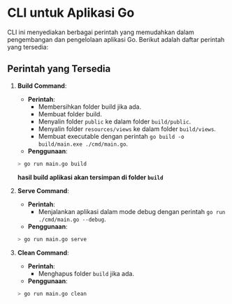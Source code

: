 # CLI untuk Aplikasi Go

CLI ini menyediakan berbagai perintah yang memudahkan dalam pengembangan dan pengelolaan aplikasi Go. Berikut adalah daftar perintah yang tersedia:

## Perintah yang Tersedia

1. **Build Command**: 
   - **Perintah**:
     - Membersihkan folder build jika ada.
     - Membuat folder build.
     - Menyalin folder `public` ke dalam folder `build/public`.
     - Menyalin folder `resources/views` ke dalam folder `build/views`.
     - Membuat executable dengan perintah `go build -o build/main.exe ./cmd/main.go`.
   - **Penggunaan**:
    ``` bash
    > go run main.go build
    ```

    **hasil build aplikasi akan tersimpan di folder `build`**

2. **Serve Command**:
   - **Perintah**:
     - Menjalankan aplikasi dalam mode debug dengan perintah `go run ./cmd/main.go --debug`.
   - **Penggunaan**:
  
    ``` bash
    > go run main.go serve
    ```

3. **Clean Command**:
   - **Perintah**:
     - Menghapus folder `build` jika ada.
   - **Penggunaan**: 

    ``` bash
    > go run main.go clean
    ```



<!-- 4. **Migrate Command**:
   - **Perintah**:
     - Menjalankan migrasi basis data.
   - **Penggunaan**: `artisan migrate`

1. **Rollback Command**:
   - **Perintah**:
     - Melakukan rollback migrasi basis data.
   - **Penggunaan**: `artisan rollback`

2. **Seed Command**:
   - **Perintah**:
     - Melakukan seeding basis data.
   - **Penggunaan**: `artisan seed`

3. **Test Command**:
   - **Perintah**:
     - Menjalankan tes unit untuk aplikasi dengan perintah `go test ./...`.
   - **Penggunaan**: `artisan test` -->

<!-- Pastikan untuk menyesuaikan perintah-perintah ini dengan kebutuhan aplikasi Anda. Juga, pastikan untuk menyesuaikan perintah migrasi, rollback, dan seeding dengan sistem manajemen basis data yang Anda gunakan. -->
